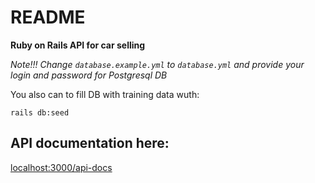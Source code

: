 # README

**Ruby on Rails API for car selling**

*Note!!! Change ```database.example.yml``` to ```database.yml``` and provide your login and password for Postgresql DB*

You also can to fill DB with training data wuth:
```
rails db:seed
```

## API documentation here:
[localhost:3000/api-docs](http://localhost:3000/api-docs/index.html)
